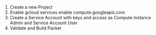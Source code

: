 1.  Create a new Project
2.  Enable gcloud services enable compute.googleapis.com
3.  Create a Service Account with keys and access as Compute Instance Admin and Service Account User
4.  Validate and Build Packer
